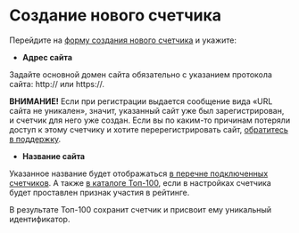 # Создание нового счетчика

Перейдите на [форму создания нового счетчика](https://stat.top100.rambler.ru/create) и укажите:

* **Адрес сайта**

Задайте основной домен сайта обязательно с указанием протокола сайта: http:// или https://.

**ВНИМАНИЕ!** Если при регистрации выдается сообщение вида «URL сайта не уникален», значит, указанный сайт уже был зарегистрирован, и счетчик для него уже создан. Если вы по каким-то причинам потеряли доступ к этому счетчику и хотите перерегистрировать сайт, [обратитесь в поддержку](https://help.rambler.ru/feedback/top100/).

* **Название сайта**

Указанное название будет отображаться [в перечне подключенных счетчиков](http://stat.top100.rambler.ru/projects/). А также [в каталоге Топ-100](http://top100.rambler.ru/), если в настройках счетчика будет проставлен признак участия в рейтинге.

В результате Топ-100 сохранит счетчик и присвоит ему уникальный идентификатор.

